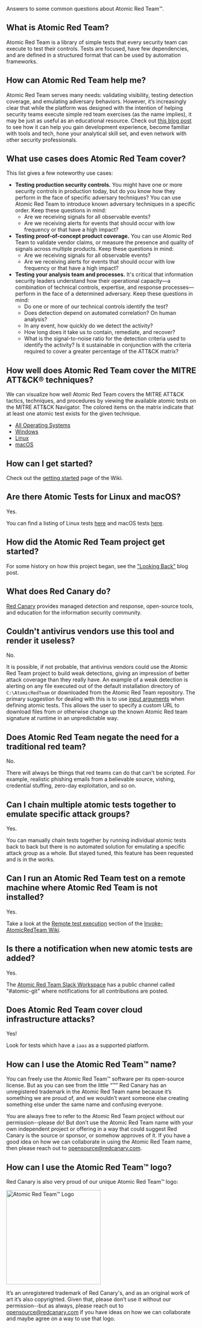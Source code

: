 Answers to some common questions about Atomic Red Team™.

## What is Atomic Red Team?

Atomic Red Team is a library of simple tests that every security team can
execute to test their controls. Tests are focused, have few dependencies, and
are defined in a structured format that can be used by automation frameworks.

## How can Atomic Red Team help me?

Atomic Red Team serves many needs: validating visibility, testing detection
coverage, and emulating adversary behaviors. However, it’s increasingly clear
that while the platform was designed with the intention of helping security
teams execute simple red team exercises (as the name implies), it may be just as
useful as an educational resource. Check
out [this blog post](https://redcanary.com/blog/breaking-into-infosec-atomic-red-team/)
to see how it can help you gain development experience, become familiar with
tools and tech, hone your analytical skill set, and even network with other
security professionals.

## What use cases does Atomic Red Team cover?

This list gives a few noteworthy use cases:

- **Testing production security controls.** You might have one or more
  security controls in production today, but do you know how they perform in the
  face of specific adversary techniques? You can use Atomic Red Team to
  introduce known adversary techniques in a specific order. Keep these questions
  in mind:
    - Are we receiving signals for all observable events?
    - Are we receiving alerts for events that should occur with low frequency or
      that have a high impact?
- **Testing proof-of-concept product coverage.** You can use Atomic Red Team to
  validate vendor claims, or measure the presence and quality of signals across
  multiple products. Keep these questions in mind:
    - Are we receiving signals for all observable events?
    - Are we receiving alerts for events that should occur with low frequency or
      that have a high impact?
- **Testing your analysis team and processes.** It's critical that information
  security leaders understand how their operational capacity—a combination of
  technical controls, expertise, and response processes—perform in the face of a
  determined adversary. Keep these questions in mind:
    - Do one or more of our technical controls identify the test?
    - Does detection depend on automated correlation? On human analysis?
    - In any event, how quickly do we detect the activity?
    - How long does it take us to contain, remediate, and recover?
    - What is the signal-to-noise ratio for the detection criteria used to
      identify the activity? Is it sustainable in conjunction with the criteria
      required to cover a greater percentage of the ATT&CK matrix?

## How well does Atomic Red Team cover the MITRE ATT&CK® techniques?

We can visualize how well Atomic Red Team covers the MITRE ATT&CK tactics,
techniques, and procedures by viewing the available atomic tests on the MITRE
ATT&CK Navigator. The colored items on the matrix indicate that at least one
atomic test exists for the given technique.

* [All Operating Systems](https://mitre-attack.github.io/attack-navigator/#layerURL=https://raw.githubusercontent.com/redcanaryco/atomic-red-team/master/atomics/Indexes/Attack-Navigator-Layers/art-navigator-layer.json)
* [Windows](https://mitre-attack.github.io/attack-navigator/#layerURL=https://raw.githubusercontent.com/redcanaryco/atomic-red-team/master/atomics/Indexes/Attack-Navigator-Layers/art-navigator-layer-windows.json)
* [Linux](https://mitre-attack.github.io/attack-navigator/#layerURL=https://raw.githubusercontent.com/redcanaryco/atomic-red-team/master/atomics/Indexes/Attack-Navigator-Layers/art-navigator-layer-linux.json)
* [macOS](https://mitre-attack.github.io/attack-navigator/#layerURL=https://raw.githubusercontent.com/redcanaryco/atomic-red-team/master/atomics/Indexes/Attack-Navigator-Layers/art-navigator-layer-macos.json)

## How can I get started?

Check out the [getting started](https://github.com/redcanaryco/atomic-red-team/wiki/Getting-started)
page of the Wiki.

## Are there Atomic Tests for Linux and macOS?

Yes.

You can find a listing of Linux
tests [here](https://github.com/redcanaryco/atomic-red-team/blob/master/atomics/Indexes/Indexes-CSV/linux-index.csv)
and macOS
tests [here](https://github.com/redcanaryco/atomic-red-team/blob/master/atomics/Indexes/Indexes-CSV/macos-index.csv).

## How did the Atomic Red Team project get started?

For some history on how this project began, see
the ["Looking Back"](https://redcanary.com/blog/atomic-red-team-1-year-lookback/)
blog post.

## What does Red Canary do?

[Red Canary](https://redcanary.com/) provides managed detection and response,
open-source tools, and education for the information security community.

## Couldn't antivirus vendors use this tool and render it useless?

No.

It is possible, if not probable, that antivirus vendors could use the Atomic Red
Team project to build weak detections, giving an impression of better attack
coverage than they really have. An example of a weak detection is alerting
on any file executed out of the default installation directory of
`C:\AtomicRedTeam` or downloaded from the Atomic Red Team repository. The
primary suggestion for dealing with this is to
use [input arguments](https://github.com/redcanaryco/invoke-atomicredteam/wiki/Specify-Custom-Input-Arguments)
when defining atomic tests. This allows the user to specify a custom URL to
download files from or otherwise change up the known Atomic Red team signature
at runtime in an unpredictable way.

## Does Atomic Red Team negate the need for a traditional red team?

No.

There will always be things that red teams can do that can't be scripted.
For example, realistic phishing emails from a believable source, vishing,
credential stuffing, zero-day exploitation, and so on.

## Can I chain multiple atomic tests together to emulate specific attack groups?

Yes.

You can manually chain tests together by running individual atomic tests back to
back but there is no automated solution for emulating a specific attack group as
a whole. But stayed tuned, this feature has been requested and is in the works.

## Can I run an Atomic Red Team test on a remote machine where Atomic Red Team is not installed?

Yes.

Take a look at
the [Remote test execution](https://github.com/redcanaryco/invoke-atomicredteam/wiki/Execute-Atomic-Tests-(Remote))
section of the [Invoke-AtomicRedTeam Wiki](https://github.com/redcanaryco/invoke-atomicredteam/wiki).

## Is there a notification when new atomic tests are added?

Yes.

The [Atomic Red Team Slack Workspace](https://slack.atomicredteam.io/) has a
public channel called "#atomic-git" where notifications for all contributions
are posted.

## Does Atomic Red Team cover cloud infrastructure attacks?

Yes!

Look for tests which have a `iaas` as a supported platform.

## How can I use the Atomic Red Team™ name?

You can freely use the Atomic Red Team™ software per its open-source license. But as you can see from the little “™” Red
Canary has an unregistered trademark in the Atomic Red Team name because it’s something we are proud of, and we wouldn’t
want someone else creating something else under the same name and confusing everyone.

You are always free to refer to the Atomic Red Team project without our permission--please do! But don’t use the Atomic
Red Team name with your own independent project or offering in a way that could suggest Red Canary is the source or
sponsor, or somehow approves of it. If you have a good idea on how we can collaborate in using the Atomic Red Team name,
then please reach out to [opensource@redcanary.com](mailto:opensource@redcanary.com).

## How can I use the Atomic Red Team™ logo?

Red Canary is also very proud of our unique Atomic Red Team™ logo:

<img src="https://redcanary.com/wp-content/uploads/Atomic-Red-Team-Logo.png" alt="Atomic Red Team™ Logo" width="250"/>

It’s an unregistered trademark of Red Canary's, and as an original work of art it’s also copyrighted. Given that, please
don’t use it without our permission--but as always, please reach out
to [opensource@redcanary.com](mailto:opensource@redcanary.com) if you have ideas on how we can collaborate and maybe
agree on a way to use that logo.
